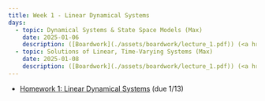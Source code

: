 ```yaml
---
title: Week 1 - Linear Dynamical Systems
days:
  - topic: Dynamical Systems & State Space Models (Max)
    date: 2025-01-06
    description: ([Boardwork](./assets/boardwork/lecture_1.pdf)) (<a href="https://www.youtube.com/playlist?list=PLU2v_5UVjn7d6-pFEjqvXhI0fE83DfncU">Video</a>) <br /> Reading - LN 1, LN 2.1, CD 2.1, CD 5
  - topic: Solutions of Linear, Time-Varying Systems (Max)
    date: 2025-01-08
    description: ([Boardwork](./assets/boardwork/lecture_1.pdf)) (<a href="https://www.youtube.com/playlist?list=PLU2v_5UVjn7d6-pFEjqvXhI0fE83DfncU">Video</a>) <br /> Reading - LN 2.2, CD 2.1
---
```

- [Homework 1: Linear Dynamical Systems](./assets/hw/CDS_131_Homework_1.pdf) (due 1/13)

<a id="Week2"></a>
